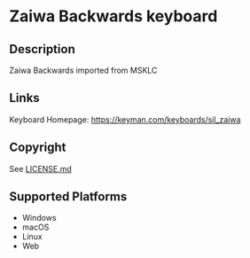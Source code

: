 Zaiwa Backwards keyboard
==============

Description
-----------
Zaiwa Backwards imported from MSKLC

Links
-----
Keyboard Homepage: https://keyman.com/keyboards/sil_zaiwa

Copyright
---------
See [LICENSE.md](LICENSE.md)

Supported Platforms
-------------------
 * Windows
 * macOS
 * Linux
 * Web
 